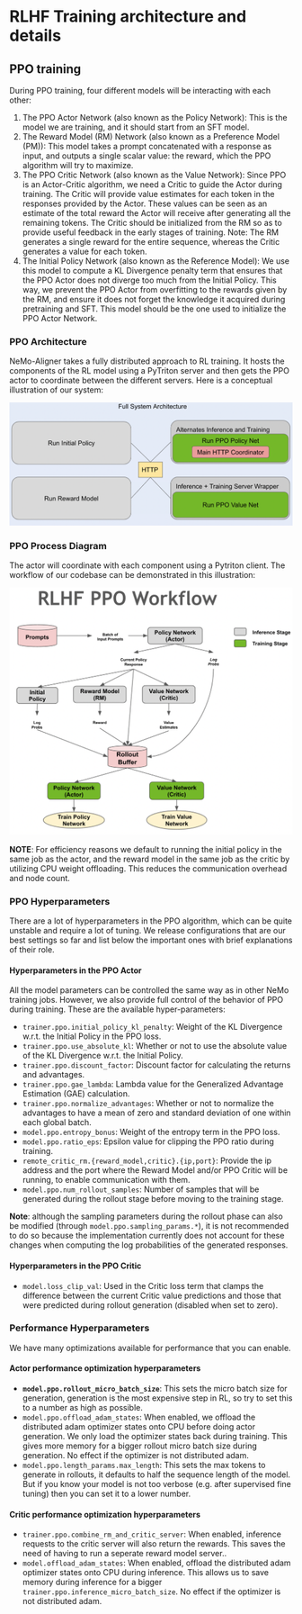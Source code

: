 # RLHF Training architecture and details

## PPO training
During PPO training, four different models will be interacting with each other:

1. The PPO Actor Network (also known as the Policy Network): This is the model we are training, and it should start from an SFT model.
2. The Reward Model (RM) Network (also known as a Preference Model (PM)): This model takes a prompt concatenated with a response as input, and outputs a single scalar value: the reward, which the PPO algorithm will try to maximize.
3. The PPO Critic Network (also known as the Value Network): Since PPO is an Actor-Critic algorithm, we need a Critic to guide the Actor during training. The Critic will provide value estimates for each token in the responses provided by the Actor. These values can be seen as an estimate of the total reward the Actor will receive after generating all the remaining tokens. The Critic should be initialized from the RM so as to provide useful feedback in the early stages of training. Note: The RM generates a single reward for the entire sequence, whereas the Critic generates a value for each token.
4. The Initial Policy Network (also known as the Reference Model): We use this model to compute a KL Divergence penalty term that ensures that the PPO Actor does not diverge too much from the Initial Policy. This way, we prevent the PPO Actor from overfitting to the rewards given by the RM, and ensure it does not forget the knowledge it acquired during pretraining and SFT. This model should be the one used to initialize the PPO Actor Network.

### PPO Architecture
NeMo-Aligner takes a fully distributed approach to RL training. It hosts the components of the RL model using a PyTriton server and then gets the PPO actor to coordinate between the different servers. Here is a conceptual illustration of our system:

![ppo_arch](./assets/ppo_arch.png)

### PPO Process Diagram
The actor will coordinate with each component using a Pytriton client. The workflow of our codebase can be demonstrated in this illustration:

![ppo-diagram](./assets/ppo_diagram.png)

**NOTE**: For efficiency reasons we default to running the initial policy in the same job as the actor, and the reward model in the same job as the critic by utilizing CPU weight offloading. This reduces the communication overhead and node count.

### PPO Hyperparameters
There are a lot of hyperparameters in the PPO algorithm, which can be quite unstable and require a lot of tuning. We release configurations that are our best settings so far and list below the important ones with brief explanations of their role.

#### Hyperparameters in the PPO Actor
All the model parameters can be controlled the same way as in other NeMo training jobs. However, we also provide full control of the behavior of PPO during training. These are the available hyper-parameters:
* `trainer.ppo.initial_policy_kl_penalty`: Weight of the KL Divergence w.r.t. the Initial Policy in the PPO loss.
* `trainer.ppo.use_absolute_kl`: Whether or not to use the absolute value of the KL Divergence w.r.t. the Initial Policy.
* `trainer.ppo.discount_factor`: Discount factor for calculating the returns and advantages.
* `trainer.ppo.gae_lambda`: Lambda value for the Generalized Advantage Estimation (GAE) calculation.
* `trainer.ppo.normalize_advantages`: Whether or not to normalize the advantages to have a mean of zero and standard deviation of one within each global batch.
* `model.ppo.entropy_bonus`: Weight of the entropy term in the PPO loss.
* `model.ppo.ratio_eps`: Epsilon value for clipping the PPO ratio during training.
* `remote_critic_rm.{reward_model,critic}.{ip,port}`: Provide the ip address and the port where the Reward Model and/or PPO Critic will be running, to enable communication with them.
* `model.ppo.num_rollout_samples`: Number of samples that will be generated during the rollout stage before moving to the training stage.

**Note**: although the sampling parameters during the rollout phase can also be modified (through `model.ppo.sampling_params.*`), it is not recommended to do so because the implementation currently does not account for these changes when computing the log probabilities of the generated responses.

#### Hyperparameters in the PPO Critic
* `model.loss_clip_val`: Used in the Critic loss term that clamps the difference between the current Critic value predictions and those that were predicted during rollout generation (disabled when set to zero).

### Performance Hyperparameters
We have many optimizations available for performance that you can enable.

#### Actor performance optimization hyperparameters
* **`model.ppo.rollout_micro_batch_size`**: This sets the micro batch size for generation, generation is the most expensive step in RL, so try to set this to a number as high as possible.
* `model.ppo.offload_adam_states`: When enabled, we offload the distributed adam optimizer states onto CPU before doing actor generation. We only load the optimizer states back during training. This gives more memory for a bigger rollout micro batch size during generation. No effect if the optimizer is not distributed adam.
* `model.ppo.length_params.max_length`: This sets the max tokens to generate in rollouts, it defaults to half the sequence length of the model. But if you know your model is not too verbose (e.g. after supervised fine tuning) then you can set it to a lower number.

#### Critic performance optimization hyperparameters
* `trainer.ppo.combine_rm_and_critic_server`: When enabled, inference requests to the critic server will also return the rewards. This saves the need of having to run a seperate reward model server..
* `model.offload_adam_states`: When enabled, offload the distributed adam optimizer states onto CPU during inference. This allows us to save memory during inference for a bigger `trainer.ppo.inference_micro_batch_size`. No effect if the optimizer is not distributed adam.
